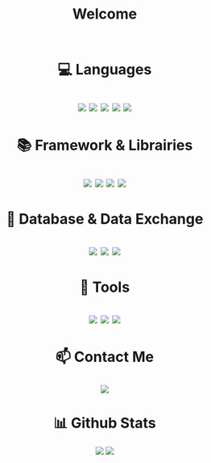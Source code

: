 <h1 align="center">Welcome<br><br>
 
<h1 align="center">💻 Languages</p>

<p align="center">
 <img src=https://img.shields.io/badge/PHP-777BB4?style=for-the-badge&logo=php&logoColor=white>
 <img src=https://img.shields.io/badge/JavaScript-323330?style=for-the-badge&logo=javascript&logoColor=F7DF1E>
 <img src="https://img.shields.io/badge/C%2B%2B-00599C?style=for-the-badge&logo=c%2B%2B&logoColor=white">
 <img src=https://img.shields.io/badge/HTML5-E34F26?style=for-the-badge&logo=html5&logoColor=white>
 <img src=https://img.shields.io/badge/CSS3-1572B6?style=for-the-badge&logo=css3&logoColor=white>
</p>

<h1 align="center">📚 Framework & Librairies</p>

<p align="center">
  <img src="https://img.shields.io/badge/Bootstrap-563D7C?style=for-the-badge&logo=bootstrap&logoColor=white"/>
  <img src="https://img.shields.io/badge/symfony-%23000000.svg?style=for-the-badge&logo=symfony&logoColor=white"/>
  <img src="https://img.shields.io/badge/Node.js-43853D?style=for-the-badge&logo=node.js&logoColor=white"/>
  <img src="https://img.shields.io/badge/jQuery-0769AD?style=for-the-badge&logo=jquery&logoColor=white"/>
</p>

<h1 align="center">💾 Database & Data Exchange</p>

<p align="center">
  <img src="https://img.shields.io/badge/MySQL-005C84?style=for-the-badge&logo=mysql&logoColor=white"/>
  <img src="https://img.shields.io/badge/JSON-000000.svg?style=for-the-badge&logo=JSON&logoColor=white "/>
  <img src="https://img.shields.io/badge/YAML-CB171E.svg?style=for-the-badge&logo=YAML&logoColor=white"/>
</p>

<h1 align="center">🔧 Tools</p>

<p align="center">
 <img src="https://img.shields.io/badge/Visual_Studio_Code-0078D4?style=for-the-badge&logo=visual%20studio%20code&logoColor=white"/>
 <img src="http://img.shields.io/badge/-PHPStorm-181717?style=for-the-badge&logo=phpstorm&logoColor=white" />
 <img src="https://img.shields.io/badge/WebStorm-000000?style=for-the-badge&logo=WebStorm&logoColor=white"/>
</p>

<h1 align="center">📫 Contact Me</p>

<p align="center">
 <a href="mailto: pro@aliascode.com">
 <img src="https://img.shields.io/badge/Gmail-D14836?style=for-the-badge&logo=gmail&logoColor=white&link=mailto:pro@aliascode.com"/>
 </a>
</p>

<h1 align="center">
  📊 Github Stats
</h2>

<p align = "center">
  <img  src = "https://github-readme-stats.vercel.app/api?username=Alias-Code&show_icons=true&theme=radical&line_height=27">
  <img src = "https://github-readme-stats.vercel.app/api/top-langs/?username=Alias-Code&hide=css&theme=radical">
</p>
